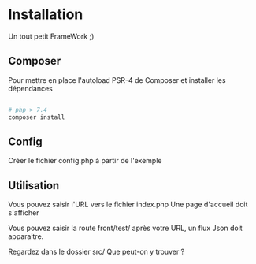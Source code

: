 # Installation

Un tout petit FrameWork ;)

## Composer 

Pour mettre en place l'autoload PSR-4 de Composer et installer les dépendances

```bash

# php > 7.4
composer install

```

## Config

Créer le fichier config.php à partir de l'exemple


## Utilisation

Vous pouvez saisir l'URL vers le fichier index.php 
Une page d'accueil doit s'afficher 

Vous pouvez saisir la route front/test/ après votre URL, un flux Json doit apparaitre.

Regardez dans le dossier src/ 
Que peut-on y trouver ? 



